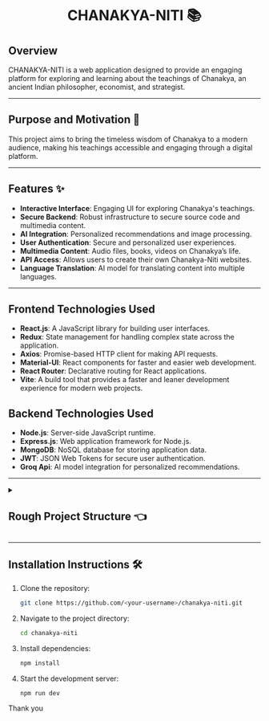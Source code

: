 <h1 align="center">CHANAKYA-NITI 📚</h1>

## Overview

CHANAKYA-NITI is a web application designed to provide an engaging platform for exploring and learning about the teachings of Chanakya, an ancient Indian philosopher, economist, and strategist.

<hr>

## Purpose and Motivation 🎯

This project aims to bring the timeless wisdom of Chanakya to a modern audience, making his teachings accessible and engaging through a digital platform.

<hr>

## Features ✨

- **Interactive Interface**: Engaging UI for exploring Chanakya's teachings.
- **Secure Backend**: Robust infrastructure to secure source code and multimedia content.
- **AI Integration**: Personalized recommendations and image processing.
- **User Authentication**: Secure and personalized user experiences.
- **Multimedia Content**: Audio files, books, videos on Chanakya’s life.
- **API Access**: Allows users to create their own Chanakya-Niti websites.
- **Language Translation**: AI model for translating content into multiple languages.

<hr>

## Frontend Technologies Used
- **React.js**: A JavaScript library for building user interfaces.
- **Redux**: State management for handling complex state across the application.
- **Axios**: Promise-based HTTP client for making API requests.
- **Material-UI**: React components for faster and easier web development.
- **React Router**: Declarative routing for React applications.
- **Vite**: A build tool that provides a faster and leaner development experience for modern web projects.

## Backend Technologies Used 
  - **Node.js**: Server-side JavaScript runtime.
  - **Express.js**: Web application framework for Node.js.
  - **MongoDB**: NoSQL database for storing application data.
  - **JWT**: JSON Web Tokens for secure user authentication.
  - **Groq Api**: AI model integration for personalized recommendations.

<hr>

 <details>
   <summary><h2>Rough Project Structure 👈</h2></summary>
Frontend:
D:.
│   App.css
│   App.jsx
│   index.css
│   main.jsx
│
├───components
│   ├───Home
│   │       VideoButton.jsx
│   │
│   ├───Quotes
│   │       QuoteSection.css
│   │       QuotesSection.jsx
│   │
│   └───shared
│           Card.jsx
│           Footer.jsx
│           Navbar.css
│           Navbar.jsx
│           Visitors.jsx
│
├───context
│       Context.jsx
│
├───css
│       Auth.css
│       ChanakyaNews.css
│       ChanakyaQuiz.css
│       Contributor.css
│       Footer.css
│
├───database
│       quotes.json
│
├───functions
│       RequestEpisode.module.js
│
└───pages
    │   About.jsx
    │   Home.jsx
    │
    ├───auth
    │       ForgotPassword.jsx
    │       Login.jsx
    │       ResetPassword.jsx
    │       SignUp.jsx
    │
    └───resources
            ChanakyaAudio.jsx
            ChanakyaBook.jsx
            ChanakyaGpt.jsx
            ChanakyaNews.jsx
            ChanakyaQuiz.jsx
            ChanakyaVideo.jsx
Backend:
├── Backend
│   ├── Express + Node + MongoDB
│   │   ├── User Authentication
│   │   │   └── JWT
│   │   │       └── Sign In/Sign Up
│   │   │           └── Database from MongoDB URL
│   │   ├── Database Integration
│   │   │   ├── MongoDB API
│   │   │   │   ├── Quotes resources
│   │   │   │   ├── Books resources
│   │   │   │   ├── Videos resources
│   │   │   │   ├── Audio resources
│   │   │   │   └── Contributors' records
│   │   │   └── GitHub API
│   │   └── API Access for logged-in users only
│   │       └── API hits capped at 1000
│   └── AI Integration
│   |   ├── Text-to-Speech Converter
│   |   │   └── For books resources
│   |   └── Language Translator
│   |       ├── For books
│   |       └── For audios
|   ├── Testing
|   └── Documentation
└── Database
    ├── Audio database
    ├── Videos database
    ├── Books database
    └── Quotes database
</details>

<hr>

## Installation Instructions 🛠️

1. Clone the repository:
   ```sh
   git clone https://github.com/<your-username>/chanakya-niti.git
   ```
2. Navigate to the project directory:
   ```sh
   cd chanakya-niti
   ```
3. Install dependencies:
   ```sh
   npm install
   ```
4. Start the development server:
   ```sh
   npm run dev
   ```

Thank you
